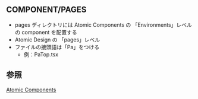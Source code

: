 ## COMPONENT/PAGES

- pages ディレクトリには Atomic Components の 「Environments」レベルの component を配置する
- Atomic Design の 「pages」レベル
- ファイルの接頭語は「Pa」をつける
  - 例：PaTop.tsx

## 参照

[Atomic Components](https://qiita.com/kahirokunn/items/b599d2cf04d2580c412c)

